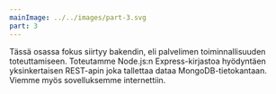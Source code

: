 ```yaml
---
mainImage: ../../images/part-3.svg
part: 3
---
```


<div class="intro">

Tässä osassa fokus siirtyy bakendin, eli palvelimen toiminnallisuuden toteuttamiseen. Toteutamme Node.js:n Express-kirjastoa hyödyntäen yksinkertaisen REST-apin joka tallettaa dataa MongoDB-tietokantaan. Viemme myös sovelluksemme internettiin.

</div>

